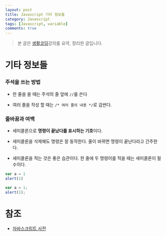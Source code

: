 ```yaml
---
layout: post
title: Javascript 기타 정보들
category: Javascript
tags: [Javascript, variable]
comments: true
---
```


> 본 글은 [생활코딩](https://opentutorials.org/course/743/4673)강의를 요약, 정리한 글입니다.  

# 기타 정보들

### 주석을 쓰는 방법

- 한 줄을 쓸 때는 주석의 줄 앞에 `//`를 쓴다

- 여러 줄을 작성 할 때는 `/* 여러 줄의 내용 */`로 감싼다.

### 줄바꿈과 여백

- 세미콜론으로 **명령이 끝났다를 표시하는 기호**이다.

- 세미콜론을 삭제해도 명령은 잘 동작한다. 줄이 바뀌면 명령이 끝난다라고 간주한다.

- 세미콜론을 적는 것은 좋은 습관이다. 한 줄에 두 명령어를 적을 때는 세미콜론이 필수이다.

```javascript
var a = 1
alert(1)

var a = 1;
alert(1);
```


# 참조

- [자바스크립트 사전](https://opentutorials.org/course/50/37)